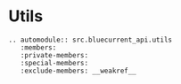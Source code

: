 # Utils

```{eval-rst}
.. automodule:: src.bluecurrent_api.utils
   :members:
   :private-members:
   :special-members:
   :exclude-members: __weakref__
```